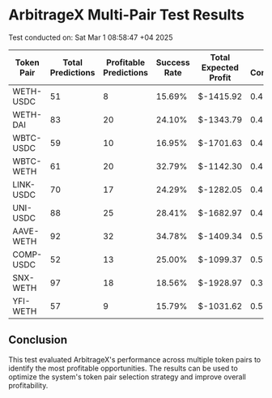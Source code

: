 # ArbitrageX Multi-Pair Test Results

Test conducted on: Sat Mar 1 08:58:47 +04 2025

| Token Pair | Total Predictions | Profitable Predictions | Success Rate | Total Expected Profit | Avg Confidence | Avg Execution Time |
| ---------- | ----------------- | ---------------------- | ------------ | --------------------- | -------------- | ------------------ |
| WETH-USDC  | 51                | 8                      | 15.69%       | $-1415.92             | 0.4531         | 116.59 ms          |
| WETH-DAI   | 83                | 20                     | 24.10%       | $-1343.79             | 0.4911         | 118.55 ms          |
| WBTC-USDC  | 59                | 10                     | 16.95%       | $-1701.63             | 0.4572         | 114.57 ms          |
| WBTC-WETH  | 61                | 20                     | 32.79%       | $-1142.30             | 0.4825         | 115.01 ms          |
| LINK-USDC  | 70                | 17                     | 24.29%       | $-1282.05             | 0.4574         | 112.80 ms          |
| UNI-USDC   | 88                | 25                     | 28.41%       | $-1682.97             | 0.4793         | 114.42 ms          |
| AAVE-WETH  | 92                | 32                     | 34.78%       | $-1409.34             | 0.5081         | 115.84 ms          |
| COMP-USDC  | 52                | 13                     | 25.00%       | $-1099.37             | 0.5269         | 111.47 ms          |
| SNX-WETH   | 97                | 18                     | 18.56%       | $-1928.97             | 0.3970         | 114.88 ms          |
| YFI-WETH   | 57                | 9                      | 15.79%       | $-1031.62             | 0.5164         | 117.53 ms          |

## Conclusion

This test evaluated ArbitrageX's performance across multiple token pairs to identify the most profitable opportunities.
The results can be used to optimize the system's token pair selection strategy and improve overall profitability.
